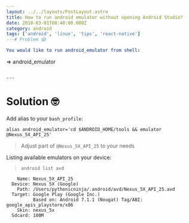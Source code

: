 ```yaml
---
layout: ../../layouts/PostLayout.astro
title: How to run android emulator without opening Android Studio?
date: 2018-03-01T08:40:00.000Z
category: android
tags: ['android', 'linux', 'tips', 'react-native']
---# Problem 😱

You would like to run android_emulator from shell:

```
=> android_emulator
```

---
```


# Solution 🤓

Add alias to your `bash_profile`:
```
alias android_emulator='cd $ANDROID_HOME/tools && emulator @Nexus_5X_API_25'
```

> Adjust part of `@Nexus_5X_API_25` to your needs 

Listing available emulators on your device:

> `android list avd`

```
    Name: Nexus_5X_API_25
  Device: Nexus 5X (Google)
    Path: /Users/pythonicninja/.android/avd/Nexus_5X_API_25.avd
  Target: Google Play (Google Inc.)
          Based on: Android 7.1.1 (Nougat) Tag/ABI: google_apis_playstore/x86
    Skin: nexus_5x
  Sdcard: 100M
```
